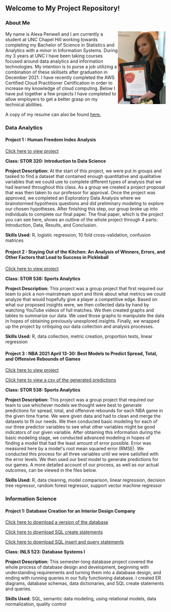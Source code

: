 ## Welcome to My Project Repository!

### About Me

<img align="right" width="150" src="headshot2.png">

My name is Alexa Penwell and I am currently a student at UNC Chapel Hill working towards completing my Bachelor of Science in Statistics and Analytics with a minor in Information Systems. During my 3 years at UNC I have been taking courses focused around data analytics and information technologies. My intention is to purse a job utilizing a combination of these skillsets after graduation in December 2021. I have recently completed the AWS Certified Cloud Practitioner Certification in order to increase my knowledge of cloud computing. Below I have put together a few projects I have completed to allow employers to get a better grasp on my technical abilities. 

A copy of my resume can also be found 
<a href="A_Penwell_Final_Resume.pdf" title="APenwellResume">here.</a>

### Data Analytics

#### Project 1 : Human Freedom Index Analysis
<a href="FP.html" title="Data Analytics Final Project">Click here to view project</a>

**Class: STOR 320: Introduction to Data Science**

**Project Description:** At the start of this project, we were put in groups and tasked to find a dataset that contained enough quantitative and qualitative variables that we could use to complete different types of analysis that we had learned throughout this class. As a group we created a project proposal that was then taken to our professor for approval. Once the project was approved, we completed an Exploratory Data Analysis where we brainstormed hypothesis questions and did preliminary modeling to explore our chosen hypotheses. After finishing this step, our group broke up into individuals to complete our final paper. The final paper, which is the project you can see here, shows an outline of the whole project through 4 parts: Introduction, Data, Results, and Conclusion.

**Skills Used:** R, logistic regression, 10 fold cross-validation, confusion matrices


#### Project 2 : Staying Out of the Kitchen: An Analysis of Winners, Errors, and Other Factors that Lead to Success in Pickleball
<a href="P1_Final_Adjusted.pdf" title="Playoff Round 1 Project">Click here to view project</a>

**Class: STOR 538: Sports Analytics**

**Project Description:** This project was a group project that first required our team to pick a non-mainstream sport and think about what metrics we could analyze that would hopefully give a player a competitive edge. Based on what our proposed insights were, we then collected data by hand by watching YouTube videos of full matches. We then created graphs and tables to summarize our data. We used those graphs to manipulate the data in hopes of obtaining previously unexplored insights. Finally, we wrapped up the project by critiquing our data collection and analysis processes.

**Skills Used:** R, data collection, metric creation, proportion tests, linear regression

#### Project 3 : NBA 2021 April 13-30: Best Models to Predict Spread, Total, and Offensive Rebounds of Games
<a href="Playoffs_2_Paper.pdf" title="Playoff Round 2 Project">Click here to view project</a>

<a href="Final_Predictions.csv" title="Final Predictions">Click here to view a csv of the generated predictions</a>

**Class: STOR 538: Sports Analytics**

**Project Description:** This project was a group project that required our team to use whichever models we thought were best to generate predictions for spread, total, and offensive rebounds for each NBA game in the given time frame. We were given data and had to clean and merge the datasets to fit our needs. We then conducted basic modeling for each of our three predictor variables to see what other variables might be good indicators of our given variable. After obtaining this information during the basic modeling stage, we conducted advanced modeling in hopes of finding a model that had the least amount of error possible. Error was measured here by a model's root mean squared error (RMSE). We conducted this process for all three variables until we were satisfied with the error levels. We then used our best model to generate predictions for our games. A more detailed account of our process, as well as our actual outcomes, can be viewed in the files below.


**Skills Used:** R, data cleaning, model comparison, linear regression, decision tree regressor, random forest regressor, support vector machine regressor

### Information Science

#### Project 1: Database Creation for an Interior Design Company
<a href="apenwell-P3v2.db" title="Database Creation Project">Click here to download a version of the database</a>

<a href="apenwell-create.sql" title="Database Creation Project SQL Create Statements">Click here to download SQL create statements</a>

<a href="P3.sql" title="Database Creation Project SQL Statements">Click here to download SQL insert and query statements</a>

**Class: INLS 523: Database Systems I**

**Project Description:** This semester-long database project covered the whole process of database design and development, beginning with understanding requirements and turning them into a database design, and ending with running queries in our fully functioning database. I created ER diagrams, database schemas, data dictionaries, and SQL create statements and queries.

**Skills Used:** SQL, semantic data modeling, using relational models, data normalization, quality control
